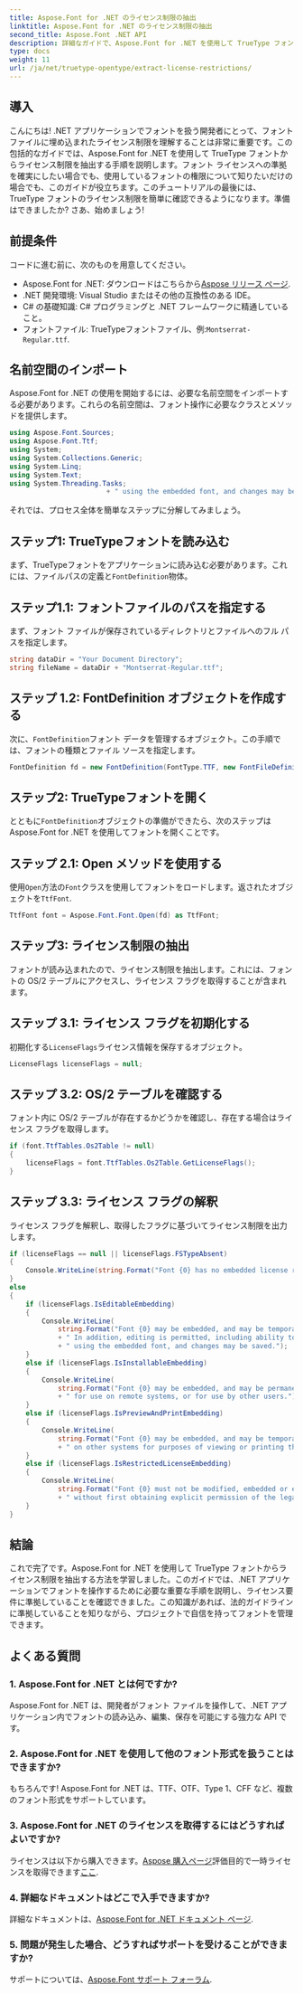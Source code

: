 ```yaml
---
title: Aspose.Font for .NET のライセンス制限の抽出
linktitle: Aspose.Font for .NET のライセンス制限の抽出
second_title: Aspose.Font .NET API
description: 詳細なガイドで、Aspose.Font for .NET を使用して TrueType フォントからライセンス制限を抽出する方法を学びます。.NET でフォントを扱う開発者に最適です。
type: docs
weight: 11
url: /ja/net/truetype-opentype/extract-license-restrictions/
---
```

## 導入
こんにちは! .NET アプリケーションでフォントを扱う開発者にとって、フォント ファイルに埋め込まれたライセンス制限を理解することは非常に重要です。この包括的なガイドでは、Aspose.Font for .NET を使用して TrueType フォントからライセンス制限を抽出する手順を説明します。フォント ライセンスへの準拠を確実にしたい場合でも、使用しているフォントの権限について知りたいだけの場合でも、このガイドが役立ちます。このチュートリアルの最後には、TrueType フォントのライセンス制限を簡単に確認できるようになります。準備はできましたか? さあ、始めましょう!
## 前提条件
コードに進む前に、次のものを用意してください。
-  Aspose.Font for .NET: ダウンロードはこちらから[Aspose リリース ページ](https://releases.aspose.com/font/net/).
- .NET 開発環境: Visual Studio またはその他の互換性のある IDE。
- C# の基礎知識: C# プログラミングと .NET フレームワークに精通していること。
- フォントファイル: TrueTypeフォントファイル、例:`Montserrat-Regular.ttf`.
## 名前空間のインポート
Aspose.Font for .NET の使用を開始するには、必要な名前空間をインポートする必要があります。これらの名前空間は、フォント操作に必要なクラスとメソッドを提供します。
```csharp
using Aspose.Font.Sources;
using Aspose.Font.Ttf;
using System;
using System.Collections.Generic;
using System.Linq;
using System.Text;
using System.Threading.Tasks;
                        + " using the embedded font, and changes may be saved.");
```
それでは、プロセス全体を簡単なステップに分解してみましょう。
## ステップ1: TrueTypeフォントを読み込む
まず、TrueTypeフォントをアプリケーションに読み込む必要があります。これには、ファイルパスの定義と`FontDefinition`物体。
## ステップ1.1: フォントファイルのパスを指定する
まず、フォント ファイルが保存されているディレクトリとファイルへのフル パスを指定します。
```csharp
string dataDir = "Your Document Directory";
string fileName = dataDir + "Montserrat-Regular.ttf";
```
## ステップ 1.2: FontDefinition オブジェクトを作成する
次に、`FontDefinition`フォント データを管理するオブジェクト。この手順では、フォントの種類とファイル ソースを指定します。
```csharp
FontDefinition fd = new FontDefinition(FontType.TTF, new FontFileDefinition("ttf", new FileSystemStreamSource(fileName)));
```
## ステップ2: TrueTypeフォントを開く
とともに`FontDefinition`オブジェクトの準備ができたら、次のステップは Aspose.Font for .NET を使用してフォントを開くことです。
## ステップ 2.1: Open メソッドを使用する
使用`Open`方法の`Font`クラスを使用してフォントをロードします。返されたオブジェクトを`TtfFont`.
```csharp
TtfFont font = Aspose.Font.Font.Open(fd) as TtfFont;
```
## ステップ3: ライセンス制限の抽出
フォントが読み込まれたので、ライセンス制限を抽出します。これには、フォントの OS/2 テーブルにアクセスし、ライセンス フラグを取得することが含まれます。
## ステップ 3.1: ライセンス フラグを初期化する
初期化する`LicenseFlags`ライセンス情報を保存するオブジェクト。
```csharp
LicenseFlags licenseFlags = null;
```
## ステップ 3.2: OS/2 テーブルを確認する
フォント内に OS/2 テーブルが存在するかどうかを確認し、存在する場合はライセンス フラグを取得します。
```csharp
if (font.TtfTables.Os2Table != null)
{
    licenseFlags = font.TtfTables.Os2Table.GetLicenseFlags();
}
```
## ステップ 3.3: ライセンス フラグの解釈
ライセンス フラグを解釈し、取得したフラグに基づいてライセンス制限を出力します。
```csharp
if (licenseFlags == null || licenseFlags.FSTypeAbsent)
{
    Console.WriteLine(string.Format("Font {0} has no embedded license restrictions", font.FontName));
}
else
{
    if (licenseFlags.IsEditableEmbedding)
    {
        Console.WriteLine(
            string.Format("Font {0} may be embedded, and may be temporarily loaded on other systems.", font.FontName)
            + " In addition, editing is permitted, including ability to format new text"
            + " using the embedded font, and changes may be saved.");
    }
    else if (licenseFlags.IsInstallableEmbedding)
    {
        Console.WriteLine(
            string.Format("Font {0} may be embedded, and may be permanently installed", font.FontName)
            + " for use on remote systems, or for use by other users.");
    }
    else if (licenseFlags.IsPreviewAndPrintEmbedding)
    {
        Console.WriteLine(
            string.Format("Font {0} may be embedded, and may be temporarily loaded", font.FontName)
            + " on other systems for purposes of viewing or printing the document.");
    }
    else if (licenseFlags.IsRestrictedLicenseEmbedding)
    {
        Console.WriteLine(
            string.Format("Font {0} must not be modified, embedded or exchanged in any manner", font.FontName)
            + " without first obtaining explicit permission of the legal owner.");
    }
}
```
## 結論
これで完了です。Aspose.Font for .NET を使用して TrueType フォントからライセンス制限を抽出する方法を学習しました。このガイドでは、.NET アプリケーションでフォントを操作するために必要な重要な手順を説明し、ライセンス要件に準拠していることを確認できました。この知識があれば、法的ガイドラインに準拠していることを知りながら、プロジェクトで自信を持ってフォントを管理できます。
## よくある質問
### 1. Aspose.Font for .NET とは何ですか?
Aspose.Font for .NET は、開発者がフォント ファイルを操作して、.NET アプリケーション内でフォントの読み込み、編集、保存を可能にする強力な API です。
### 2. Aspose.Font for .NET を使用して他のフォント形式を扱うことはできますか?
もちろんです! Aspose.Font for .NET は、TTF、OTF、Type 1、CFF など、複数のフォント形式をサポートしています。
### 3. Aspose.Font for .NET のライセンスを取得するにはどうすればよいですか?
ライセンスは以下から購入できます。[Aspose 購入ページ](https://purchase.aspose.com/buy)評価目的で一時ライセンスを取得できます[ここ](https://purchase.aspose.com/temporary-license/).
### 4. 詳細なドキュメントはどこで入手できますか?
詳細なドキュメントは、[Aspose.Font for .NET ドキュメント ページ](https://reference.aspose.com/font/net/).
### 5. 問題が発生した場合、どうすればサポートを受けることができますか?
サポートについては、[Aspose.Font サポート フォーラム](https://forum.aspose.com/c/font/41).